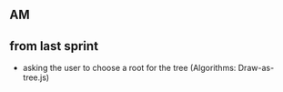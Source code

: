 ## AM
## from last sprint
- asking the user to choose a root for the tree (Algorithms: Draw-as-tree.js)
